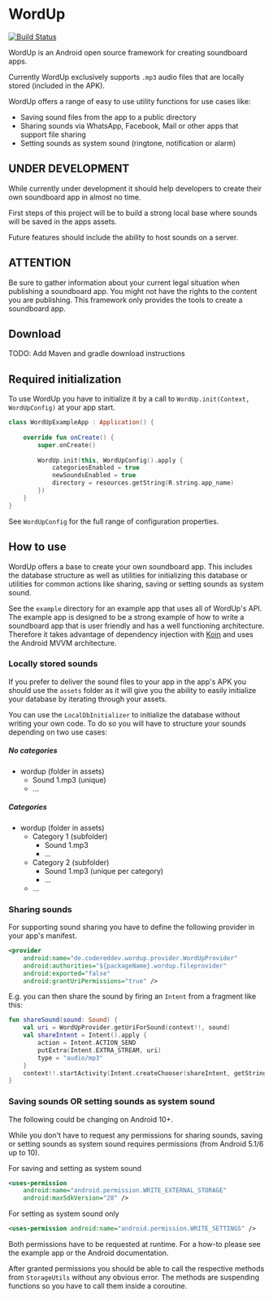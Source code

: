# WordUp

[![Build Status](https://travis-ci.com/CodeRedDev/WordUp.svg?branch=master)](https://travis-ci.com/CodeRedDev/WordUp)

WordUp is an Android open source framework for creating soundboard apps.

Currently WordUp exclusively supports `.mp3` audio files that are locally stored (included in the APK).

WordUp offers a range of easy to use utility functions for use cases like:

- Saving sound files from the app to a public directory
- Sharing sounds via WhatsApp, Facebook, Mail or other apps that support file sharing
- Setting sounds as system sound (ringtone, notification or alarm)

## UNDER DEVELOPMENT

While currently under development it should help developers to create their own soundboard app in almost no time.

First steps of this project will be to build a strong local base where sounds will be saved in the apps assets.

Future features should include the ability to host sounds on a server.

## ATTENTION

Be sure to gather information about your current legal situation when publishing a soundboard app.
You might not have the rights to the content you are publishing. 
This framework only provides the tools to create a soundboard app.

## Download

TODO: Add Maven and gradle download instructions

## Required initialization

To use WordUp you have to initialize it by a call to `WordUp.init(Context, WordUpConfig)` at your app start.

```kotlin
class WordUpExampleApp : Application() {
    
    override fun onCreate() {
        super.onCreate()
    
        WordUp.init(this, WordUpConfig().apply {
            categoriesEnabled = true
            newSoundsEnabled = true
            directory = resources.getString(R.string.app_name)
        })
    }
}
```

See `WordUpConfig` for the full range of configuration properties.

## How to use

WordUp offers a base to create your own soundboard app. This includes the database structure as well as utilities
for initializing this database or utilities for common actions like sharing, saving or setting sounds as system sound.

See the `example` directory for an example app that uses all of WordUp's API. The example app is designed to
be a strong example of how to write a soundboard app that is user friendly and has a well functioning architecture.
Therefore it takes advantage of dependency injection with [Koin](https://github.com/InsertKoinIO/koin) and uses
the Android MVVM architecture.

### Locally stored sounds

If you prefer to deliver the sound files to your app in the app's APK you should use the `assets` folder
as it will give you the ability to easily initialize your database by iterating through your assets.

You can use the `LocalDbInitializer` to initialize the database without writing your own code.
To do so you will have to structure your sounds depending on two use cases:

##### No categories

- wordup (folder in assets)
  - Sound 1.mp3 (unique)
  - ...

##### Categories

- wordup (folder in assets)
  - Category 1 (subfolder)
    - Sound 1.mp3
    - ...
  - Category 2 (subfolder)
    - Sound 1.mp3 (unique per category)
    - ...
  - ...

### Sharing sounds

For supporting sound sharing you have to define the following provider in your app's manifest.

```xml
<provider
    android:name="de.codereddev.wordup.provider.WordUpProvider"
    android:authorities="${packageName}.wordup.fileprovider"
    android:exported="false"
    android:grantUriPermissions="true" />
```

E.g. you can then share the sound by firing an `Intent` from a fragment like this:

```kotlin
fun shareSound(sound: Sound) {
    val uri = WordUpProvider.getUriForSound(context!!, sound)
    val shareIntent = Intent().apply {
        action = Intent.ACTION_SEND
        putExtra(Intent.EXTRA_STREAM, uri)
        type = "audio/mp3"
    }
    context!!.startActivity(Intent.createChooser(shareIntent, getString(R.string.share_sound_via)))
}
```

### Saving sounds OR setting sounds as system sound

The following could be changing on Android 10+.

While you don't have to request any permissions for sharing sounds, saving or setting sounds
as system sound requires permissions (from Android 5.1/6 up to 10).

For saving and setting as system sound

```xml
<uses-permission
    android:name="android.permission.WRITE_EXTERNAL_STORAGE"
    android:maxSdkVersion="28" />
```

For setting as system sound only

```xml
<uses-permission android:name="android.permission.WRITE_SETTINGS" />
```

Both permissions have to be requested at runtime. For a how-to please see the example app or the Android documentation.

After granted permissions you should be able to call the respective methods from `StorageUtils` without any obvious error.
The methods are suspending functions so you have to call them inside a coroutine.
